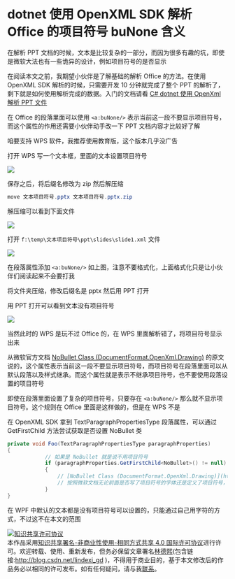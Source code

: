 # dotnet 使用 OpenXML SDK 解析 Office 的项目符号 buNone 含义

在解析 PPT 文档的时候，文本是比较复杂的一部分，而因为很多有趣的坑，即使是微软大法也有一些诡异的设计，例如项目符号的是否显示

<!--more-->
<!-- 发布 -->

在阅读本文之前，我期望小伙伴是了解基础的解析 Office 的方法。在使用 OpenXML SDK 解析的时候，只需要开发 10 分钟就完成了整个 PPT 的解析了，剩下就是如何使用解析完成的数据。入门的文档请看 [C# dotnet 使用 OpenXml 解析 PPT 文件](https://blog.lindexi.com/post/C-dotnet-%E4%BD%BF%E7%94%A8-OpenXml-%E8%A7%A3%E6%9E%90-PPT-%E6%96%87%E4%BB%B6.html )

在 Office 的段落里面可以使用 `<a:buNone/>` 表示当前这一段不要显示项目符号，而这个属性的作用还需要小伙伴动手改一下 PPT 文档内容才比较好了解

咱要支持 WPS 软件，我推荐使用教育版，这个版本几乎没广告

打开 WPS 写一个文本框，里面的文本设置项目符号

<!-- ![](image/dotnet 使用 OpenXML SDK 解析 Office 的项目符号 buNone 含义/dotnet 使用 OpenXML SDK 解析 Office 的项目符号 buNone 含义0.png) -->

![](http://image.acmx.xyz/lindexi%2F2020511165274952.jpg)

保存之后，将后缀名修改为 zip 然后解压缩

```csharp
move 文本项目符号.pptx 文本项目符号.pptx.zip
```

解压缩可以看到下面文件

<!-- ![](image/dotnet 使用 OpenXML SDK 解析 Office 的项目符号 buNone 含义/dotnet 使用 OpenXML SDK 解析 Office 的项目符号 buNone 含义2.png) -->

![](http://image.acmx.xyz/lindexi%2F20205111610382342.jpg)

打开 `f:\temp\文本项目符号\ppt\slides\slide1.xml` 文件

<!-- ![](image/dotnet 使用 OpenXML SDK 解析 Office 的项目符号 buNone 含义/dotnet 使用 OpenXML SDK 解析 Office 的项目符号 buNone 含义3.png) -->

![](http://image.acmx.xyz/lindexi%2F20205111614165948.jpg)

在段落属性添加 `<a:buNone/>` 如上图，注意不要格式化，上面格式化只是让小伙伴们阅读起来不会要打我

将文件夹压缩，修改后缀名是 pptx 然后用 PPT 打开

用 PPT 打开可以看到文本没有项目符号

<!-- ![](image/dotnet 使用 OpenXML SDK 解析 Office 的项目符号 buNone 含义/dotnet 使用 OpenXML SDK 解析 Office 的项目符号 buNone 含义1.png) -->

![](http://image.acmx.xyz/lindexi%2F202051116928644.jpg)

当然此时的 WPS 是玩不过 Office 的，在 WPS 里面解析错了，将项目符号显示出来

从微软官方文档 [NoBullet Class (DocumentFormat.OpenXml.Drawing)](https://docs.microsoft.com/en-us/dotnet/api/documentformat.openxml.drawing.nobullet) 的原文说的，这个属性表示当前这一段不要显示项目符号，而项目符号在段落里面可以从默认段落以及样式继承。而这个属性就是表示不继承项目符号，也不要使用段落设置的项目符号

即使在段落里面设置了复杂的项目符号，只要存在 `<a:buNone/>` 那么就不显示项目符号。这个规则在 Office 里面是这样做的，但是在 WPS 不是

在 OpenXML SDK 拿到 TextParagraphPropertiesType 段落属性，可以通过 GetFirstChild 方法尝试获取是否设置 NoBullet 类

```csharp
private void Foo(TextParagraphPropertiesType paragraphProperties)
{
            // 如果是 NoBullet 就是说不用项目符号
            if (paragraphProperties.GetFirstChild<NoBullet>() != null)
            {
                // [NoBullet Class (DocumentFormat.OpenXml.Drawing)](https://docs.microsoft.com/en-us/dotnet/api/documentformat.openxml.drawing.nobullet )
                // 按照微软文档无论前面是否写了项目符号的字体还是定义了项目符号，只要写了 NoBullet 这一段不要项目符号，那么这一段就是没有项目符号
            }
}
```

在 WPF 中默认的文本都是没有项目符号可以设置的，只能通过自己用字符的方式，不过这不在本文的范围

<a rel="license" href="http://creativecommons.org/licenses/by-nc-sa/4.0/"><img alt="知识共享许可协议" style="border-width:0" src="https://licensebuttons.net/l/by-nc-sa/4.0/88x31.png" /></a><br />本作品采用<a rel="license" href="http://creativecommons.org/licenses/by-nc-sa/4.0/">知识共享署名-非商业性使用-相同方式共享 4.0 国际许可协议</a>进行许可。欢迎转载、使用、重新发布，但务必保留文章署名[林德熙](http://blog.csdn.net/lindexi_gd)(包含链接:http://blog.csdn.net/lindexi_gd )，不得用于商业目的，基于本文修改后的作品务必以相同的许可发布。如有任何疑问，请与我[联系](mailto:lindexi_gd@163.com)。  
